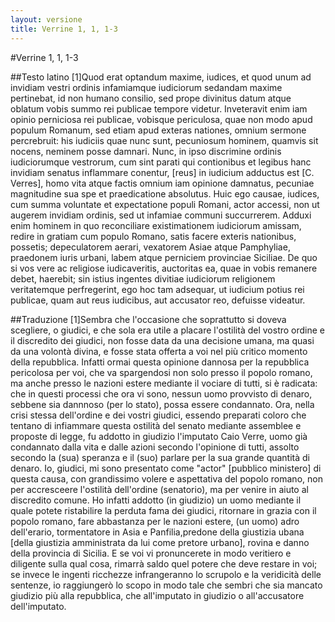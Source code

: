 ```yaml
---
layout: versione
title: Verrine 1, 1, 1-3
---
```


#Verrine 1, 1, 1-3

##Testo latino
[1]Quod erat optandum maxime, iudices, et quod unum ad invidiam vestri ordinis infamiamque iudiciorum sedandam maxime pertinebat, id non humano consilio, sed prope divinitus datum atque oblatum vobis summo rei publicae tempore videtur. Inveteravit enim iam opinio perniciosa rei publicae, vobisque periculosa, quae non modo apud populum Romanum, sed etiam apud exteras nationes, omnium sermone percrebruit: his iudiciis quae nunc sunt, pecuniosum hominem, quamvis sit nocens, neminem posse damnari. Nunc, in ipso discrimine ordinis iudiciorumque vestrorum, cum sint parati qui contionibus et legibus hanc invidiam senatus inflammare conentur, [reus] in iudicium adductus est [C. Verres], homo vita atque factis omnium iam opinione damnatus, pecuniae magnitudine sua spe et praedicatione absolutus. Huic ego causae, iudices, cum summa voluntate et expectatione populi Romani, actor accessi, non ut augerem invidiam ordinis, sed ut infamiae communi succurrerem. Adduxi enim hominem in quo reconciliare existimationem iudiciorum amissam, redire in gratiam cum populo Romano, satis facere exteris nationibus, possetis; depeculatorem aerari, vexatorem Asiae atque Pamphyliae, praedonem iuris urbani, labem atque perniciem provinciae Siciliae. De quo si vos vere ac religiose iudicaveritis, auctoritas ea, quae in vobis remanere debet, haerebit; sin istius ingentes divitiae iudiciorum religionem veritatemque perfregerint, ego hoc tam adsequar, ut iudicium potius rei publicae, quam aut reus iudicibus, aut accusator reo, defuisse videatur.

##Traduzione
[1]Sembra che l'occasione che soprattutto si doveva scegliere, o giudici, e che sola era utile a placare l'ostilità del vostro ordine e il discredito dei giudici, non fosse data da una decisione umana, ma quasi da una volontà divina, e fosse stata offerta a voi nel più critico momento della repubblica. Infatti ormai questa opinione dannosa per la repubblica pericolosa per voi, che va spargendosi non solo presso il popolo romano, ma anche presso le nazioni estere mediante il vociare di tutti, si è radicata: che in questi processi che ora vi sono, nessun uomo provvisto di denaro, sebbene sia dannnoso (per lo stato), possa essere condannato.
Ora, nella crisi stessa dell'ordine e dei vostri giudici, essendo preparati coloro che tentano di infiammare questa ostilità del senato mediante assemblee e proposte di legge, fu addotto in giudizio l'imputato Caio Verre, uomo già condannato dalla vita e dalle azioni secondo l'opinione di tutti, assolto secondo la (sua) speranza e il (suo) parlare per la sua grande quantità di denaro. Io, giudici, mi sono presentato come "actor" [pubblico ministero] di questa causa, con grandissimo volere e aspettativa del popolo romano, non per accresceere l'ostilità dell'ordine (senatorio), ma per venire in aiuto al discredito comune. Ho infatti addotto (in giudizio) un uomo mediante il quale potete ristabilire la perduta fama dei giudici, ritornare in grazia con il popolo romano, fare abbastanza per le nazioni estere, (un uomo) adro dell'erario, tormentatore in Asia e Panfilia,predone della giustizia ubana [della giustizia amministrata da lui come pretore urbano], rovina e danno della provincia di Sicilia. E se voi vi pronuncerete in modo veritiero e diligente sulla qual cosa, rimarrà saldo quel potere che deve restare in voi; se invece le ingenti ricchezze infrangeranno lo scrupolo e la veridicità delle sentenze, io raggiungerò lo scopo in modo tale che sembri che sia mancato giudizio più alla repubblica, che all'imputato in giudizio o all'accusatore dell'imputato.
